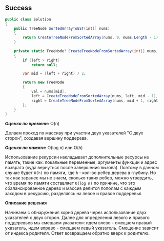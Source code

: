 ## Success

```csharp
public class Solution
{
    public TreeNode SortedArrayToBST(int[] nums)
    {
        return CreateTreeNodeFromSortedArray(nums, 0, nums.Length - 1)!;
    }
    
    private static TreeNode? CreateTreeNodeFromSortedArray(int[] nums, int left, int right)
    {
        if (left > right)
            return null;

        var mid = (left + right) / 2;

        return new TreeNode
        {
            val = nums[mid],
            left = CreateTreeNodeFromSortedArray(nums, left, mid - 1),
            right = CreateTreeNodeFromSortedArray(nums, mid + 1, right)
        };
    }
}
```

***Оценка по времени:*** O(n)

Делаем проход по массиву при участии двух указателей "С двух сторон", создавая вершину поддерева.

***Оценка по памяти:*** O(log n) или O(h)

Использование рекурсии накладывает дополнительные ресурсы на память, такие как: локальные переменные, аргументы функции и адрес возврата (куда вернуться после завершения вызова). Поэтому в данном случае будет `O(h)` по памяти, где `h` - кол-во ребер дерева в глубину. Но так как заранее мы не знаем, сколько таких ребер, можно утвердить, что время по памяти составляет `O(log n)` по причине, что это сбалансированное дерево и массив делится пополам с каждым заходом в рекурсию, разделяясь на левое и правое поддеревья.

**Описание решения**

Начинаем с обнаружения корня дерева через использование двух указателей с двух сторон. Далее для определения левого и правого поддеревьев мы смещаем указатели: идем влево - смещаем правый указатель, идем вправо - смещаем левый указатель. Смещение зависит от индекса родителя. Ответ возвращаем обратно вверх к родителю.